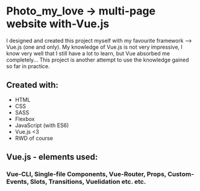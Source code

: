 # Photo_my_love -> multi-page website with-Vue.js

I designed and created this project myself with my favourite framework --> Vue.js (one and only). My knowledge of Vue.js is not very impressive, I know very well that I still have a lot to learn, but Vue absorbed me completely... This project is another attempt to use the knowledge gained so far in practice.

## Created with:

* HTML
* CSS
* SASS
* Flexbox
* JavaScript (with ES6)
* Vue.js <3
* RWD of course

## Vue.js - elements used: 

### Vue-CLI, Single-file Components, Vue-Router, Props, Custom-Events, Slots, Transitions, Vuelidation etc. etc.
